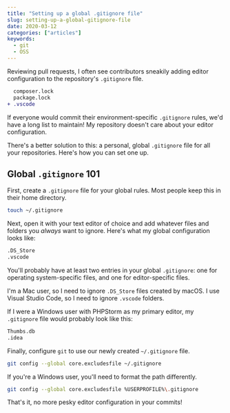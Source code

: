 ```yaml
---
title: "Setting up a global .gitignore file"
slug: setting-up-a-global-gitignore-file
date: 2020-03-12
categories: ["articles"]
keywords:
  - git
  - OSS
---
```


Reviewing pull requests, I often see contributors sneakily adding editor configuration to the repository's `.gitignore` file.

```diff
  composer.lock
  package.lock
+ .vscode
```

If everyone would commit their environment-specific `.gitignore` rules, we'd have a long list to maintain! My repository doesn't care about your editor configuration.

There's a better solution to this: a personal, global `.gitignore` file for all your repositories. Here's how you can set one up.

<!--more-->

## Global `.gitignore` 101

First, create a `.gitignore` file for your global rules. Most people keep this in their home directory.

```bash
touch ~/.gitignore
```

Next, open it with your text editor of choice and add whatever files and folders you *always* want to ignore. Here's what my global configuration looks like:

```bash
.DS_Store
.vscode
```

You'll probably have at least two entries in your global `.gitignore`: one for operating system-specific files, and one for editor-specific files.

I'm a Mac user, so I need to ignore `.DS_Store` files created by macOS. I use Visual Studio Code, so I need to ignore `.vscode` folders.

If I were a Windows user with PHPStorm as my primary editor, my `.gitignore` file would probably look like this:

```bash
Thumbs.db
.idea
```

Finally, configure `git` to use our newly created `~/.gitignore` file.

```bash
git config --global core.excludesfile ~/.gitignore
```

If you're a Windows user, you'll need to format the path differently.

```bash
git config --global core.excludesfile %USERPROFILE%\.gitignore
```

That's it, no more pesky editor configuration in your commits!
